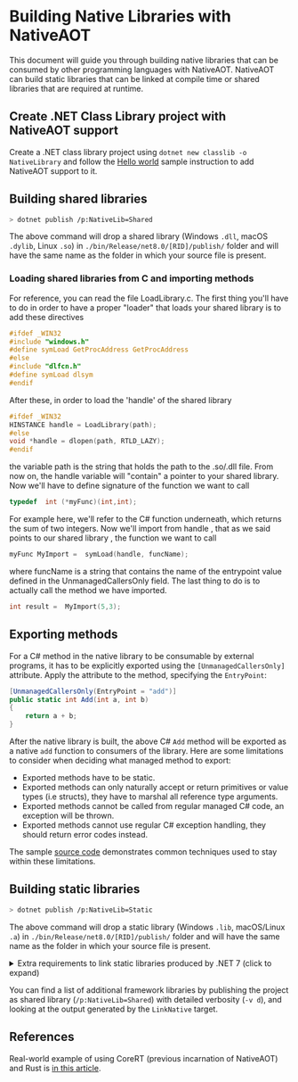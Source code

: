 # Building Native Libraries with NativeAOT

This document will guide you through building native libraries that can be consumed by other programming languages with NativeAOT. NativeAOT can build static libraries that can be linked at compile time or shared libraries that are required at runtime.

## Create .NET Class Library project with NativeAOT support

Create a .NET class library project using `dotnet new classlib -o NativeLibrary` and follow the [Hello world](../HelloWorld/README.md) sample instruction to add NativeAOT support to it.

## Building shared libraries

```bash
> dotnet publish /p:NativeLib=Shared
```

The above command will drop a shared library (Windows `.dll`, macOS `.dylib`, Linux `.so`) in `./bin/Release/net8.0/[RID]/publish/` folder and will have the same name as the folder in which your source file is present.

### Loading shared libraries from C and importing methods

For reference, you can read the file LoadLibrary.c.
The first thing you'll have to do in order to have a proper "loader" that loads your shared library is to add these directives

```c
#ifdef _WIN32
#include "windows.h"
#define symLoad GetProcAddress GetProcAddress
#else
#include "dlfcn.h"
#define symLoad dlsym
#endif
```

After these, in order to load the 'handle' of the shared library

```c
#ifdef _WIN32
HINSTANCE handle = LoadLibrary(path);
#else
void *handle = dlopen(path, RTLD_LAZY);
#endif
```

the variable path is the string that holds the path to the .so/.dll file.
From now on, the handle variable will "contain" a pointer to your shared library.
Now we'll have to define signature of the function we want to call

```c
typedef  int (*myFunc)(int,int);
```

For example here, we'll refer to the C# function underneath, which returns the sum of two integers.
Now we'll import from handle , that as we said points to our shared library , the function we want to call

```c
myFunc MyImport =  symLoad(handle, funcName);
```

where funcName is a string that contains the name of the entrypoint value defined in the UnmanagedCallersOnly field.
The last thing to do is to actually call the method we have imported.

```c
int result =  MyImport(5,3);
```

## Exporting methods

For a C# method in the native library to be consumable by external programs, it has to be explicitly exported using the `[UnmanagedCallersOnly]` attribute.
Apply the attribute to the method, specifying the `EntryPoint`:

```csharp
[UnmanagedCallersOnly(EntryPoint = "add")]
public static int Add(int a, int b)
{
    return a + b;
}
```

After the native library is built, the above C# `Add` method will be exported as a native `add` function to consumers of the library. Here are some limitations to consider when deciding what managed method to export:

* Exported methods have to be static.
* Exported methods can only naturally accept or return primitives or value types (i.e structs), they have to marshal all reference type arguments.
* Exported methods cannot be called from regular managed C# code, an exception will be thrown.
* Exported methods cannot use regular C# exception handling, they should return error codes instead.

The sample [source code](Class1.cs) demonstrates common techniques used to stay within these limitations.

## Building static libraries

```bash
> dotnet publish /p:NativeLib=Static
```

The above command will drop a static library (Windows `.lib`, macOS/Linux `.a`) in `./bin/Release/net8.0/[RID]/publish/` folder and will have the same name as the folder in which your source file is present.

<!-- markdownlint-disable MD033 -->
<details>
<summary>Extra requirements to link static libraries produced by .NET 7 (click to expand)</summary>
When linking the generated static library, it is important to also include additional framework dependencies in the linker settings, and add `NativeAOT_StaticInitialization` to the symbol table. This can be accomplished by appending the following flag to the linker settings:

* Windows: `/INCLUDE:NativeAOT_StaticInitialization`
* Linux: `-Wl,--require-defined,NativeAOT_StaticInitialization`
* macOS: `-Wl,-u,_NativeAOT_StaticInitialization`

</details>
<!-- markdownlint-enable MD033 -->

You can find a list of additional framework libraries by publishing the project as shared library (`/p:NativeLib=Shared`) with detailed verbosity (`-v d`), and looking at the output generated by the `LinkNative` target.

## References

Real-world example of using CoreRT (previous incarnation of NativeAOT) and Rust is [in this article](https://medium.com/@chyyran/calling-c-natively-from-rust-1f92c506289d).
